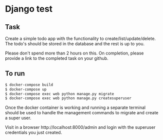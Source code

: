 Django test
=======================

Task
---------

Create a simple todo app with the functionality to create/list/update/delete. The todo's should be stored in the database and the rest is up to you.

Please don't spend more than 2 hours on this. On completion, please provide a link to the completed task on your github.


To run
---------
```bash
$ docker-compose build
$ docker-compose up
$ docker-compose exec web python manage.py migrate
$ docker-compose exec web python manage.py createsuperuser
```

Once the docker container is working and running a separate terminal should be used to handle the management commands to migrate and create a super user.

Visit in a browser http://localhost:8000/admin and login with the superuser credentials you just created.
